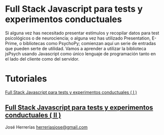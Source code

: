 # Full Stack Javascript para tests y experimentos conductuales

Si alguna vez has necesitado presentar estímulos y recopilar datos para test psicológicos o de neurociencia; o alguna vez has utilizado Presentation, E-Prime, o bibliotecas como PsychoPy; comienzan aquí un serie de entradas que pueden serte de utilidad. Vamos a aprender a utilizar la biblioteca jsPsych usando Javascript como único lenguaje de programación tanto en el lado del cliente como del servidor.

# Tutoriales

[Full Stack Javascript para tests y experimentos conductuales ( I )](http://herreriasjose.blogspot.com.es/2016/08/full-stack-javascript-para-tests-y.html)

[Full Stack Javascript para tests y experimentos conductuales ( II )](http://herreriasjose.blogspot.com.es/2016/09/full-stack-javascript-para-tests-y.html)
--------------------------------------------

José Herrerías
herreriasjose@gmail.com
